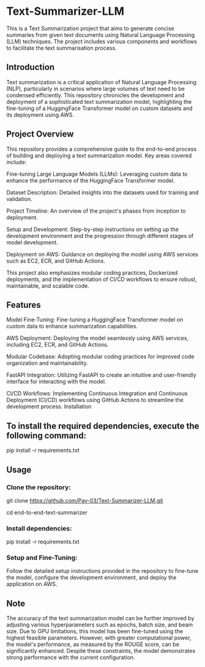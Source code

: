 # Text-Summarizer-LLM


This is a Text Summarization project that aims to generate concise summaries from given text documents using Natural Language Processing (LLM) techniques. The project includes various components and workflows to facilitate the text summarisation process.


## Introduction

Text summarization is a critical application of Natural Language Processing (NLP), particularly in scenarios where large volumes of text need to be condensed efficiently. This repository chronicles the development and deployment of a sophisticated text summarization model, highlighting the fine-tuning of a HuggingFace Transformer model on custom datasets and its deployment using AWS.

## Project Overview

This repository provides a comprehensive guide to the end-to-end process of building and deploying a text summarization model. Key areas covered include:

Fine-tuning Large Language Models (LLMs): Leveraging custom data to enhance  the performance of the HuggingFace Transformer model.

Dataset Description: Detailed insights into the datasets used for training and validation.

Project Timeline: An overview of the project's phases from inception to deployment.

Setup and Development: Step-by-step instructions on setting up the development environment and the progression through different stages of model development.

Deployment on AWS: Guidance on deploying the model using AWS services such as EC2, ECR, and GitHub Actions.

This project also emphasizes modular coding practices, Dockerized deployments, and the implementation of CI/CD workflows to ensure robust, maintainable, and scalable code.

## Features

Model Fine-Tuning: Fine-tuning a HuggingFace Transformer model on custom data to enhance summarization capabilities.

AWS Deployment: Deploying the model seamlessly using AWS services, including EC2, ECR, and GitHub Actions.

Modular Codebase: Adopting modular coding practices for improved code organization and maintainability.

FastAPI Integration: Utilizing FastAPI to create an intuitive and user-friendly interface for interacting with the model.

CI/CD Workflows: Implementing Continuous Integration and Continuous Deployment (CI/CD) workflows using GitHub Actions to streamline the development process.
Installation

## To install the required dependencies, execute the following command:


pip install -r requirements.txt

## Usage

### Clone the repository:

git clone https://github.com/Pav-03/Text-Summarizer-LLM.git

cd end-to-end-text-summarizer

### Install dependencies:

pip install -r requirements.txt

### Setup and Fine-Tuning:

Follow the detailed setup instructions provided in the repository to fine-tune the model, configure the development environment, and deploy the application on AWS.

## Note

The accuracy of the text summarization model can be further improved by adjusting various hyperparameters such as epochs, batch size, and beam size. Due to GPU limitations, this model has been fine-tuned using the highest feasible parameters. However, with greater computational power, the model's performance, as measured by the ROUGE score, can be significantly enhanced. Despite these constraints, the model demonstrates strong performance with the current configuration.